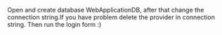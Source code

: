 Open and create database WebApplicationDB,
after that change the connection string.If you
have problem delete the provider in connection string.
Then run the login form :)

